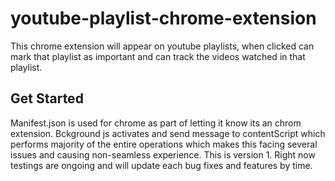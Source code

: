 # youtube-playlist-chrome-extension
This chrome extension will appear on youtube playlists, when clicked can mark that playlist as important and can track the videos watched in that playlist.


## Get Started
Manifest.json is used for chrome as part of letting it know its an chrom extension. Bckground js activates and send message to contentScript which performs majority of the entire operations
which makes this facing several issues and causing non-seamless experience. This is version 1. Right now testings are ongoing and will update each bug fixes and features by time.

